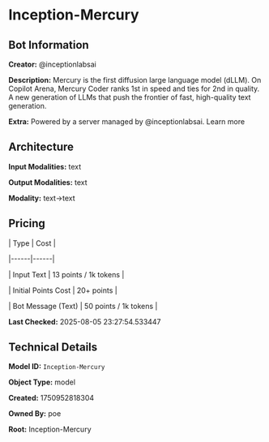 # Inception-Mercury

## Bot Information

**Creator:** @inceptionlabsai

**Description:** Mercury is the first diffusion large language model (dLLM). On Copilot Arena, Mercury Coder ranks 1st in speed and ties for 2nd in quality. A new generation of LLMs that push the frontier of fast, high-quality text generation.

**Extra:** Powered by a server managed by @inceptionlabsai. Learn more


## Architecture

**Input Modalities:** text

**Output Modalities:** text

**Modality:** text->text


## Pricing

| Type | Cost |

|------|------|

| Input Text | 13 points / 1k tokens |

| Initial Points Cost | 20+ points |

| Bot Message (Text) | 50 points / 1k tokens |


**Last Checked:** 2025-08-05 23:27:54.533447


## Technical Details

**Model ID:** `Inception-Mercury`

**Object Type:** model

**Created:** 1750952818304

**Owned By:** poe

**Root:** Inception-Mercury
